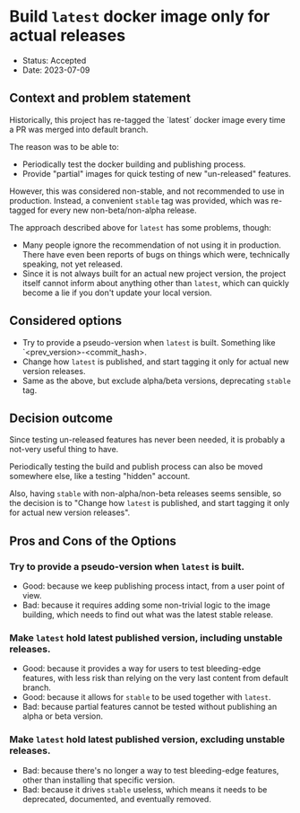 # Build `latest` docker image only for actual releases

* Status: Accepted
* Date: 2023-07-09

## Context and problem statement

Historically, this project has re-tagged the `latest´ docker image every time a PR was merged into default branch.

The reason was to be able to:

* Periodically test the docker building and publishing process.
* Provide "partial" images for quick testing of new "un-released" features.

However, this was considered non-stable, and not recommended to use in production. Instead, a convenient `stable` tag was provided, which was re-tagged for every new non-beta/non-alpha release.

The approach described above for `latest` has some problems, though:

* Many people ignore the recommendation of not using it in production. There have even been reports of bugs on things which were, technically speaking, not yet released.
* Since it is not always built for an actual new project version, the project itself cannot inform about anything other than `latest`, which can quickly become a lie if you don't update your local version.

## Considered options

* Try to provide a pseudo-version when `latest` is built. Something like `<prev_version>-<commit_hash>.
* Change how `latest` is published, and start tagging it only for actual new version releases.
* Same as the above, but exclude alpha/beta versions, deprecating `stable` tag.

## Decision outcome

Since testing un-released features has never been needed, it is probably a not-very useful thing to have.

Periodically testing the build and publish process can also be moved somewhere else, like a testing "hidden" account.

Also, having `stable` with non-alpha/non-beta releases seems sensible, so the decision is to "Change how `latest` is published, and start tagging it only for actual new version releases".

## Pros and Cons of the Options

### Try to provide a pseudo-version when `latest` is built.

* Good: because we keep publishing process intact, from a user point of view.
* Bad: because it requires adding some non-trivial logic to the image building, which needs to find out what was the latest stable release.

### Make `latest` hold latest published version, including unstable releases.

* Good: because it provides a way for users to test bleeding-edge features, with less risk than relying on the very last content from default branch.
* Good: because it allows for `stable` to be used together with `latest`.
* Bad: because partial features cannot be tested without publishing an alpha or beta version.

### Make `latest` hold latest published version, excluding unstable releases.

* Bad: because there's no longer a way to test bleeding-edge features, other than installing that specific version.
* Bad: because it drives `stable` useless, which means it needs to be deprecated, documented, and eventually removed.
